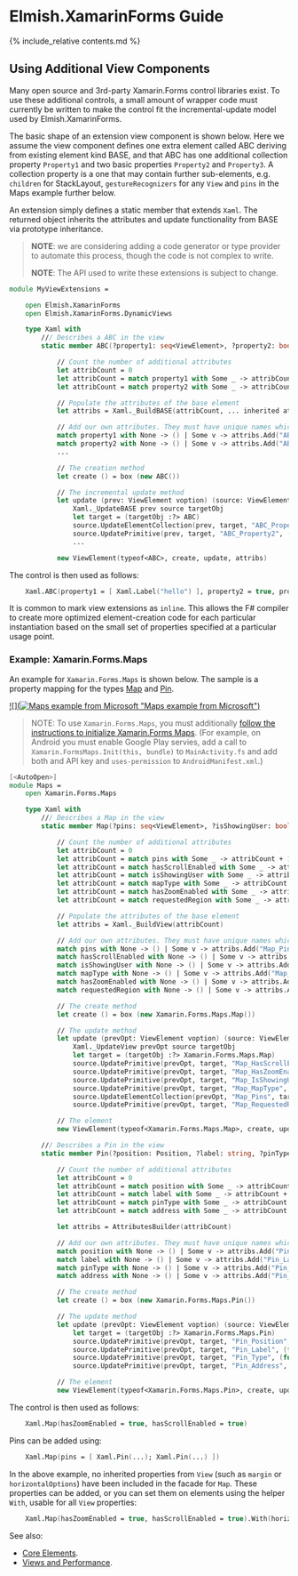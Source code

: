 Elmish.XamarinForms Guide
=======

{% include_relative contents.md %}

Using Additional View Components
------

Many open source and 3rd-party Xamarin.Forms control libraries exist.  To use these additional controls, a small amount of wrapper code must
currently be written to make the control fit the incremental-update model used by Elmish.XamarinForms.

The basic shape of an extension view component is shown below. Here we assume the view component defines one extra element 
called ABC deriving from existing element kind BASE, and that ABC has one additional
collection property `Property1` and two basic properties `Property2` and `Property3`.
A collection property is a one that may contain further sub-elements, e.g. `children` for StackLayout, `gestureRecognizers` for any `View`
and `pins` in the Maps example further below.

An extension simply defines a static member that extends `Xaml`.
The returned object inherits the attributes and update functionality from BASE via prototype inheritance.

> **NOTE**: we are considering adding a code generator or type provider to automate this process, though the code is not complex to write.
> 
> **NOTE**: The API used to write these extensions is subject to change.

```fsharp
module MyViewExtensions = 

	open Elmish.XamarinForms
	open Elmish.XamarinForms.DynamicViews

    type Xaml with
        /// Describes a ABC in the view
        static member ABC(?property1: seq<ViewElement>, ?property2: bool, ... inherited attributes ... ) = 

            // Count the number of additional attributes
            let attribCount = 0
            let attribCount = match property1 with Some _ -> attribCount + 1 | None -> attribCount
            let attribCount = match property2 with Some _ -> attribCount + 1 | None -> attribCount

            // Populate the attributes of the base element
			let attribs = Xaml._BuildBASE(attribCount, ... inherited attributes ... ) 

            // Add our own attributes. They must have unique names which must match the names below.
            match property1 with None -> () | Some v -> attribs.Add("ABC_Property1", box v) 
            match property2 with None -> () | Some v -> attribs.Add("ABC_Property2", box v) 
            ...

            // The creation method
            let create () = box (new ABC())

            // The incremental update method
            let update (prev: ViewElement voption) (source: ViewElement) (targetObj:obj) = 
                Xaml._UpdateBASE prev source targetObj
                let target = (targetObj :?> ABC)
                source.UpdateElementCollection(prev, target, "ABC_Property1", target.Property1)
                source.UpdatePrimitive(prev, target, "ABC_Property2", (fun target -> target.Property2), (fun target v -> target.Property2 <- v))
                ...

            new ViewElement(typeof<ABC>, create, update, attribs)
```
The control is then used as follows:
```fsharp
    Xaml.ABC(property1 = [ Xaml.Label("hello") ], property2 = true, property3 = "Yo!")
```
It is common to mark view extensions as `inline`. This allows the F# compiler to create more optimized element-creation code for each particular instantiation
based on the small set of properties specified at a particular usage point.

### Example: Xamarin.Forms.Maps

An example for `Xamarin.Forms.Maps` is shown below. The sample is a property mapping for the types [Map](https://docs.microsoft.com/dotnet/api/xamarin.forms.maps.map?view=xamarin-forms]) and
[Pin](https://docs.microsoft.com/en-gb/dotnet/api/xamarin.forms.maps.pin?view=xamarin-forms).

[![](![Maps example from Microsoft](https://user-images.githubusercontent.com/7204669/42186154-60437d42-7e43-11e8-805b-7200282f3b98.png)
 "Maps example from Microsoft")](![image](https://user-images.githubusercontent.com/7204669/42186154-60437d42-7e43-11e8-805b-7200282f3b98.png)
)

> NOTE: To use `Xamarin.Forms.Maps`, you must additionally [follow the instructions to initialize Xamarin.Forms Maps](https://docs.microsoft.com/xamarin/xamarin-forms/user-interface/map#Maps_Initialization).
(For example, on Android you must enable Google Play servies, add a call to `Xamarin.FormsMaps.Init(this, bundle)` to `MainActivity.fs` and add both and API key and
`uses-permission` to `AndroidManifest.xml`.)

```fsharp
[<AutoOpen>]
module Maps = 
    open Xamarin.Forms.Maps

    type Xaml with
        /// Describes a Map in the view
        static member Map(?pins: seq<ViewElement>, ?isShowingUser: bool, ?mapType: bool, ?hasScrollEnabled: bool, ?hasZoomEnabled: bool, ?requestedRegion: bool) = 

            // Count the number of additional attributes
            let attribCount = 0
            let attribCount = match pins with Some _ -> attribCount + 1 | None -> attribCount
            let attribCount = match hasScrollEnabled with Some _ -> attribCount + 1 | None -> attribCount
            let attribCount = match isShowingUser with Some _ -> attribCount + 1 | None -> attribCount
            let attribCount = match mapType with Some _ -> attribCount + 1 | None -> attribCount
            let attribCount = match hasZoomEnabled with Some _ -> attribCount + 1 | None -> attribCount
            let attribCount = match requestedRegion with Some _ -> attribCount + 1 | None -> attribCount

            // Populate the attributes of the base element
            let attribs = Xaml._BuildView(attribCount) 

            // Add our own attributes. They must have unique names which must match the names below.
            match pins with None -> () | Some v -> attribs.Add("Map_Pins", box v) 
            match hasScrollEnabled with None -> () | Some v -> attribs.Add("Map_HasScrollEnabled", box v) 
            match isShowingUser with None -> () | Some v -> attribs.Add("Map_IsShowingUser", box v) 
            match mapType with None -> () | Some v -> attribs.Add("Map_MapType", box v) 
            match hasZoomEnabled with None -> () | Some v -> attribs.Add("Map_HasZoomEnabled", box v) 
            match requestedRegion with None -> () | Some v -> attribs.Add("Map_RequestedRegion", box v) 

            // The create method
            let create () = box (new Xamarin.Forms.Maps.Map())

            // The update method
            let update (prevOpt: ViewElement voption) (source: ViewElement) (targetObj:obj) = 
                Xaml._UpdateView prevOpt source targetObj
                let target = (targetObj :?> Xamarin.Forms.Maps.Map)
                source.UpdatePrimitive(prevOpt, target, "Map_HasScrollEnabled", (fun target -> target.HasScrollEnabled), (fun target v -> target.HasScrollEnabled <- v))
                source.UpdatePrimitive(prevOpt, target, "Map_HasZoomEnabled", (fun target -> target.HasZoomEnabled), (fun target v -> target.HasZoomEnabled <- v))
                source.UpdatePrimitive(prevOpt, target, "Map_IsShowingUser", (fun target -> target.IsShowingUser), (fun target v -> target.IsShowingUser <- v))
                source.UpdatePrimitive(prevOpt, target, "Map_MapType", (fun target -> target.MapType), (fun target v -> target.MapType <- v))
                source.UpdateElementCollection(prevOpt, "Map_Pins", target.Pins)
                source.UpdatePrimitive(prevOpt, target, "Map_RequestedRegion", (fun target -> target.VisibleRegion), (fun target v -> target.MoveToRegion(v)))

            // The element
            new ViewElement(typeof<Xamarin.Forms.Maps.Map>, create, update, attribs)

        /// Describes a Pin in the view
        static member Pin(?position: Position, ?label: string, ?pinType: PinType, ?address: string) = 

            // Count the number of additional attributes
            let attribCount = 0
            let attribCount = match position with Some _ -> attribCount + 1 | None -> attribCount
            let attribCount = match label with Some _ -> attribCount + 1 | None -> attribCount
            let attribCount = match pinType with Some _ -> attribCount + 1 | None -> attribCount
            let attribCount = match address with Some _ -> attribCount + 1 | None -> attribCount

            let attribs = AttributesBuilder(attribCount)

            // Add our own attributes. They must have unique names which must match the names below.
            match position with None -> () | Some v -> attribs.Add("Pin_Position", box v) 
            match label with None -> () | Some v -> attribs.Add("Pin_Label", box v) 
            match pinType with None -> () | Some v -> attribs.Add("Pin_Type", box v) 
            match address with None -> () | Some v -> attribs.Add("Pin_Address", box v) 

            // The create method
            let create () = box (new Xamarin.Forms.Maps.Pin())

            // The update method
            let update (prevOpt: ViewElement voption) (source: ViewElement) (targetObj:obj) = 
                let target = (targetObj :?> Xamarin.Forms.Maps.Pin)
                source.UpdatePrimitive(prevOpt, target, "Pin_Position", (fun target -> target.Position), (fun target v -> target.Position <- v))
                source.UpdatePrimitive(prevOpt, target, "Pin_Label", (fun target -> target.Label), (fun target v -> target.Label <- v))
                source.UpdatePrimitive(prevOpt, target, "Pin_Type", (fun target -> target.Type), (fun target v -> target.Type <- v))
                source.UpdatePrimitive(prevOpt, target, "Pin_Address", (fun target -> target.Address), (fun target v -> target.Address <- v))

            // The element
            new ViewElement(typeof<Xamarin.Forms.Maps.Pin>, create, update, attribs)
```
The control is then used as follows:
```fsharp
    Xaml.Map(hasZoomEnabled = true, hasScrollEnabled = true)
```
Pins can be added using:
```fsharp
    Xaml.Map(pins = [ Xaml.Pin(...); Xaml.Pin(...) ])
```
In the above example, no inherited properties from `View` (such as `margin` or `horizontalOptions`) have been included in the facade for `Map`.  These properties
can be added, or you can set them on elements using the helper `With`, usable for all `View` properties:
```fsharp
    Xaml.Map(hasZoomEnabled = true, hasScrollEnabled = true).With(horizontalOptions = LayoutOptions.FillAndExpand)
```

See also: 
* [Core Elements](elements.md).
* [Views and Performance](views-perf.md).

